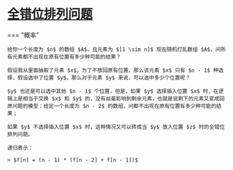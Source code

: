 # [全错位排列问题]()

=== "概率"

    给你一个长度为 $n$ 的数组 $A$，且元素为 $[1 \sim n]$ 现在随机打乱数组 $A$，问所有元素都不出现在原有位置有多少种可能的结果？

    假设我从里面抽取了元素 $x$，为了不放回原有位置，那么该元素 $x$ 只有 $n - 1$ 种选择，假设选中了位置 $y$，那么对于元素 $y$ 来说，可以选中多少个位置呢？

    $y$ 也还是可以选中其他 $n - 1$ 个位置，但是，如果 $y$ 选择插入位置 $x$ 时，在逻辑上是相当于交换 $x$ 和 $y$ 的，没有丝毫影响到剩余元素，也就是说剩下的元素又变成回原问题的模型：给定一个长度为 $n - 2$ 的数组，问都不出现在原有位置有多少种可能的结果；

    如果 $y$ 不选择插入位置 $x$ 时，这种情况又可以转成当 $y$ 放入位置 $z$ 时的全错位排列问题。

    递归表示：

    > $f[n] = (n - 1) * (f[n - 2] + f[n - 1])$